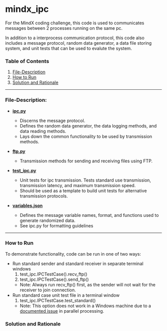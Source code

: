 # mindx_ipc
For the MindX coding challenge, this code is used to communicates messages between 2 processes running on the same pc.

In addition to a interprocess communication protocol, this code also includes a message protocol, random data generator, a data file storing system, and unit tests that can be used to evalute the system.

### Table of Contents
1. [File-Description](#file-description)
2. [How to Run](#how-to-run)
3. [Solution and Rationale](#solution-and-rationale)
---
### File-Description:

* [__ipc.py__](ipc.py)
	* Discerns the message protocol. 
	* Defines the random data generator, the data logging methods, and data reading methods. 
	* Lays down the common functionality to be used by transmission methods.

* [__ftp.py__](ftp.py)
	* Transmission methods for sending and receiving files using FTP. 

* [__test_ipc.py__](test_ipc.py)
	* Unit tests for ipc transmission. Tests standard use transmission, transmission latency, and maximum transmission speed. 
	* Should be used as a template to build unit tests for alternative transmission protocols.

* [__variables.json__](variables.json)
	* Defines the message variable names, format, and functions used to generate randomized data.
	* See ipc.py for formatting guidelines
---
### How to Run
To demonstrate functionality, code can be run in one of two ways:
* Run standard sender and standard receiver in separate terminal windows
	1. test_ipc.IPCTestCase().recv_ftp()
	2. test_ipc.IPCTestCase().send_ftp()
	* Note: Always run recv_ftp() first, as the sender will not wait for the receiver to join connection.
* Run standard case unit test file in a terminal window
	1. test_ipc.IPCTestCase.test_standard()
	* Note: This option does not work in a Windows machine due to a [documented issue](https://github.com/Axelrod-Python/Axelrod/issues/718) in parallel processing.

### Solution and Rationale

